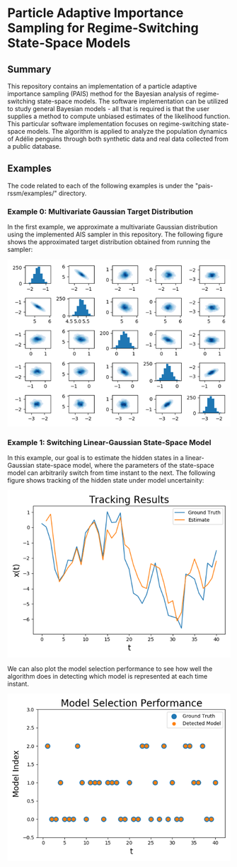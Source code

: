 # Particle Adaptive Importance Sampling for Regime-Switching State-Space Models

## Summary
This repository contains an implementation of a particle adaptive importance sampling (PAIS) method for the 
Bayesian analysis of regime-switching state-space models. The software implementation can be utilized to study general 
Bayesian models - all that is required is that the user supplies a method to compute unbiased estimates of the 
likelihood function. This particular software implementation focuses on regime-switching state-space models. The 
algorithm is applied to analyze the population dynamics of Adélie penguins through both synthetic data and real data 
collected from a public database. 


## Examples
The code related to each of the following examples is under the "pais-rssm/examples/" directory. 

### Example 0: Multivariate Gaussian Target Distribution
In the first example, we approximate a multivariate Gaussian distribution using the implemented AIS sampler in this
repository. The following figure shows the approximated target distribution obtained from running the sampler:

![alt text](https://github.com/yellaham/pais-rssm/blob/master/figures/ex0_target_contour_plot.png "KDE Plot (Ex. 0)")


### Example 1: Switching Linear-Gaussian State-Space Model
In this example, our goal is to estimate the hidden states in a linear-Gaussian state-space model, where the parameters
of the state-space model can arbitrarily switch from time instant to the next. The following figure shows tracking of 
the hidden state under model uncertainity:

![alt text](https://github.com/yellaham/pais-rssm/blob/master/figures/ex1_tracking_performance.png "Tracking Performance (Ex. 1)")

We can also plot the model selection performance to see how well the algorithm does in detecting which model is 
represented at each time instant. 

![alt text](https://github.com/yellaham/pais-rssm/blob/master/figures/ex1_model_selection_performance.png "Model Detection (Ex. 1)")
